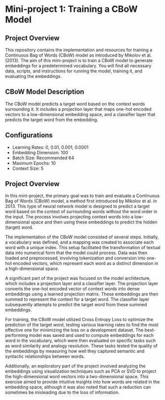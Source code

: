 # Mini-project 1: Training a CBoW Model

## Project Overview
This repository contains the implementation and resources for training a Continuous Bag of Words (CBoW) model as introduced by Mikolov et al. (2013). The aim of this mini-project is to train a CBoW model to generate embeddings for a predetermined vocabulary. You will find all necessary data, scripts, and instructions for running the model, training it, and evaluating the embeddings.

## CBoW Model Description
The CBoW model predicts a target word based on the context words surrounding it. It includes a projection layer that maps one-hot encoded vectors to a low-dimensional embedding space, and a classifier layer that predicts the target word from the embedding.

## Configurations
- Learning Rates: 0, 0.01, 0.001, 0.0001
- Embedding Dimension: 100
- Batch Size: Recommended 64
- Maximum Epochs: 10
- Context Size: 5

## Project Overview
In this mini-project, the primary goal was to train and evaluate a Continuous Bag of Words (CBoW) model, a method first introduced by Mikolov et al. in 2013. This type of neural network model is designed to predict a target word based on the context of surrounding words without the word order in the input. The process involves projecting context words into a low-dimensional space and then using these embeddings to predict the hidden (target) word.

The implementation of the CBoW model consisted of several steps. Initially, a vocabulary was defined, and a mapping was created to associate each word with a unique index. This setup facilitated the transformation of textual data into numerical form that the model could process. Data was then loaded and preprocessed, involving tokenization and conversion into one-hot encoded vectors, which represent each word as a distinct dimension in a high-dimensional space.

A significant part of the project was focused on the model architecture, which includes a projection layer and a classifier layer. The projection layer converts the one-hot encoded vector of context words into dense embeddings using a learned projection matrix. These embeddings are then summed to represent the context for a target word. The classifier layer subsequently attempts to predict the target word from these summed embeddings.

For training, the CBoW model utilized Cross Entropy Loss to optimize the prediction of the target word, testing various learning rates to find the most effective one for minimizing the loss on a development dataset. The best-performing model was saved and used to compute embeddings for each word in the vocabulary, which were then evaluated on specific tasks such as word similarity and analogy resolution. These tasks tested the quality of the embeddings by measuring how well they captured semantic and syntactic relationships between words.

Additionally, an exploratory part of the project involved analyzing the embeddings using visualization techniques such as PCA or SVD to project the high-dimensional word vectors into a two-dimensional space. This exercise aimed to provide intuitive insights into how words are related in the embedding space, although it was also noted that such a reduction can sometimes be misleading due to the loss of information.

